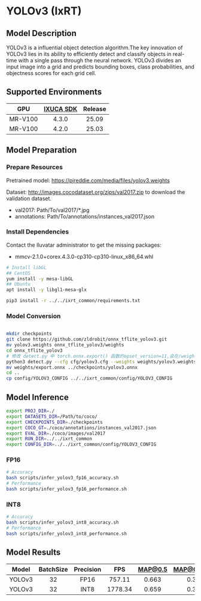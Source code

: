 # YOLOv3 (IxRT)

## Model Description

YOLOv3 is a influential object detection algorithm.The key innovation of YOLOv3 lies in its ability to efficiently detect and classify objects in real-time with a single pass through the neural network. YOLOv3 divides an input image into a grid and predicts bounding boxes, class probabilities, and objectness scores for each grid cell.

## Supported Environments

| GPU    | [IXUCA SDK](https://gitee.com/deep-spark/deepspark#%E5%A4%A9%E6%95%B0%E6%99%BA%E7%AE%97%E8%BD%AF%E4%BB%B6%E6%A0%88-ixuca) | Release |
| :----: | :----: | :----: |
| MR-V100 | 4.3.0 | 25.09 |
| MR-V100 | 4.2.0 | 25.03 |

## Model Preparation

### Prepare Resources

Pretrained model: <https://pjreddie.com/media/files/yolov3.weights>

Dataset: <http://images.cocodataset.org/zips/val2017.zip> to download the validation dataset.

- val2017: Path/To/val2017/*.jpg
- annotations: Path/To/annotations/instances_val2017.json

### Install Dependencies

Contact the Iluvatar administrator to get the missing packages:
- mmcv-2.1.0+corex.4.3.0-cp310-cp310-linux_x86_64.whl

```bash
# Install libGL
## CentOS
yum install -y mesa-libGL
## Ubuntu
apt install -y libgl1-mesa-glx

pip3 install -r ../../ixrt_common/requirements.txt
```

### Model Conversion

```bash

mkdir checkpoints
git clone https://github.com/zldrobit/onnx_tflite_yolov3.git
mv yolov3.weights onnx_tflite_yolov3/weights
cd onnx_tflite_yolov3
# 修改 detect.py 中 torch.onnx.export() 函数的opset_version=11,会在/weights下生成export.onnx
python3 detect.py --cfg cfg/yolov3.cfg --weights weights/yolov3.weights
mv weights/export.onnx ../checkpoints/yolov3.onnx
cd ..
cp config/YOLOV3_CONFIG ../../ixrt_common/config/YOLOV3_CONFIG
```

## Model Inference

```bash
export PROJ_DIR=./
export DATASETS_DIR=/Path/to/coco/
export CHECKPOINTS_DIR=./checkpoints
export COCO_GT=./coco/annotations/instances_val2017.json
export EVAL_DIR=./coco/images/val2017
export RUN_DIR=../../ixrt_common
export CONFIG_DIR=../../ixrt_common/config/YOLOV3_CONFIG
```

### FP16

```bash
# Accuracy
bash scripts/infer_yolov3_fp16_accuracy.sh
# Performance
bash scripts/infer_yolov3_fp16_performance.sh
```

### INT8

```bash
# Accuracy
bash scripts/infer_yolov3_int8_accuracy.sh
# Performance
bash scripts/infer_yolov3_int8_performance.sh
```

## Model Results

| Model  | BatchSize | Precision | FPS     | MAP@0.5 | MAP@0.5:0.95 |
| :----: | :----: | :----: | :----: | :----: | :----: |
| YOLOv3 | 32        | FP16      | 757.11  | 0.663   | 0.381        |
| YOLOv3 | 32        | INT8      | 1778.34 | 0.659   | 0.356        |
